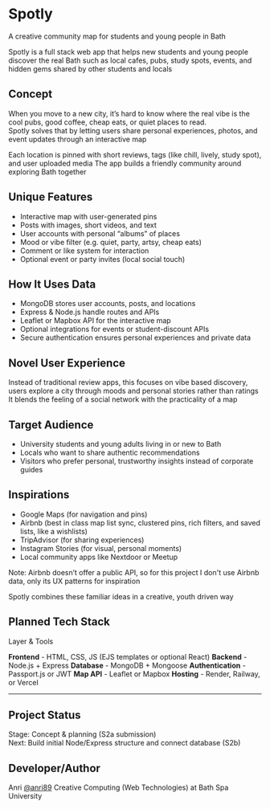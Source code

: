 # Spotly 

A creative community map for students and young people in Bath

Spotly is a full stack web app that helps new students and young people discover the real Bath such as local cafes, pubs, study spots, events, and hidden gems shared by other students and locals


## Concept
When you move to a new city, it’s hard to know where the real vibe is the cool pubs, good coffee, cheap eats, or quiet places to read.  
Spotly solves that by letting users share personal experiences, photos, and event updates through an interactive map

Each location is pinned with short reviews, tags (like chill, lively, study spot), and user uploaded media 
The app builds a friendly community around exploring Bath together


## Unique Features
- Interactive map with user-generated pins  
- Posts with images, short videos, and text  
- User accounts with personal “albums” of places  
- Mood or vibe filter (e.g. quiet, party, artsy, cheap eats)  
- Comment or like system for interaction  
- Optional event or party invites (local social touch)


## How It Uses Data
- MongoDB stores user accounts, posts, and locations  
- Express & Node.js handle routes and APIs  
- Leaflet or Mapbox API for the interactive map  
- Optional integrations for events or student-discount APIs  
- Secure authentication ensures personal experiences and private data  


## Novel User Experience
Instead of traditional review apps, this focuses on vibe based discovery, users explore a city through moods and personal stories rather than ratings 
It blends the feeling of a social network with the practicality of a map


## Target Audience
- University students and young adults living in or new to Bath  
- Locals who want to share authentic recommendations  
- Visitors who prefer personal, trustworthy insights instead of corporate guides


## Inspirations
- Google Maps (for navigation and pins)
- Airbnb (best in class map list sync, clustered pins, rich filters, and saved lists, like a wishlists)
- TripAdvisor (for sharing experiences)  
- Instagram Stories (for visual, personal moments)  
- Local community apps like Nextdoor or Meetup

  
Note: Airbnb doesn’t offer a public API, so for this project I don't use Airbnb data, only its UX patterns for inspiration

Spotly combines these familiar ideas in a creative, youth driven way


## Planned Tech Stack
 Layer & Tools

 **Frontend** - HTML, CSS, JS (EJS templates or optional React) 
 **Backend** -  Node.js + Express 
 **Database** -  MongoDB + Mongoose 
 **Authentication** -  Passport.js or JWT 
 **Map API** - Leaflet or Mapbox 
 **Hosting** - Render, Railway, or Vercel 

---

## Project Status
Stage: Concept & planning (S2a submission)  
Next: Build initial Node/Express structure and connect database (S2b)


## Developer/Author
Anri [@anri89](https://github.com/anri89) 
Creative Computing (Web Technologies) at Bath Spa University 

